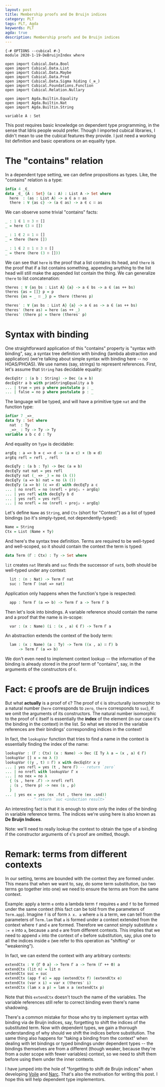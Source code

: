 ```yaml
---
layout: post
title: Membership proofs and De Bruijn indices
category: PLT
tags: PLT, Agda
keywords: PLT
agda: true
description: Membership proofs and De Bruijn indices
---
```


```
{-# OPTIONS --cubical #-}
module 2020-1-19-DeBruijnIndex where

open import Cubical.Data.Bool
open import Cubical.Data.List
open import Cubical.Data.Maybe
open import Cubical.Data.Prod
open import Cubical.Data.Sigma hiding (_≡_)
open import Cubical.Foundations.Function
open import Cubical.Relation.Nullary

open import Agda.Builtin.Equality
open import Agda.Builtin.Nat
open import Agda.Builtin.String

variable A : Set
```

This post requires basic knowledge on dependent type programming,
in the sense that Idris people would prefer.
Though I imported cubical libraries, I didn't mean to use the cubical features they provide.
I just need a working list definition and basic operations on an equality type.

# The "contains" relation

In a dependent type setting, we can define propositions as types.
Like, the "contains" relation is a type:

```agda
infix 4 _∈_
data _∈_ {A : Set} (a : A) : List A -> Set where
  here  : (as : List A) -> a ∈ a ∷ as
  there : ∀ {as c} -> (a ∈ as) -> a ∈ c ∷ as
```

We can observe some trivial "contains" facts:

```agda
_ : 1 ∈ 1 ∷ 3 ∷ []
_ = here (3 ∷ [])

_ : 1 ∈ 2 ∷ 1 ∷ []
_ = there (here [])

_ : 1 ∈ 2 ∷ 1 ∷ 3 ∷ []
_ = there (here (3 ∷ []))
```

We can see that `here` is the proof that a list contains its head,
and `there` is the proof that if a list contains something, appending anything
to the list head will still make the appended list contain the thing.
We can generalize `there` to list concatenation:

```agda
theres : ∀ {as bs : List A} {a} -> a ∈ bs -> a ∈ (as ++ bs)
theres {as = []} p = p
theres {as = _ ∷ _} p = there (theres p)

theres′ : ∀ {as bs : List A} {a} -> a ∈ as -> a ∈ (as ++ bs)
theres′ (here as) = here (as ++ _)
theres′ (there p) = there (theres′ p)
```

# Syntax with binding

One straightforward application of this "contains" property is "syntax with binding",
say, a syntax tree definition with binding (lambda abstraction and application)
(we're talking about simple syntax with binding here -- no HOAS/PHOAS).
We use names (say, strings) to represent references.
First, let's assume that `String` has decidable equality:

```agda
decEqStr : (a b : String) -> Dec (a ≡ b)
decEqStr a b with primStringEquality a b
... | true = yes p where postulate p : _
... | false = no p where postulate p : _
```

The language will be typed, and will have a primitive type `nat` and the function type:

```agda
infixr 7 _=>_
data Ty : Set where
  nat  : Ty
  _=>_ : Ty -> Ty -> Ty
variable a b c d : Ty
```

And equality on `Type` is decidable:

```agda
argEq : a => b ≡ c => d -> (a ≡ c) × (b ≡ d)
argEq refl = refl , refl

decEqTy : (a b : Ty) -> Dec (a ≡ b)
decEqTy nat nat = yes refl
decEqTy nat (_ => _) = no (λ ())
decEqTy (a => b) nat = no (λ ())
decEqTy (a => b) (c => d) with decEqTy a c
... | no nrefl = no (nrefl ∘ proj₁ ∘ argEq)
... | yes refl with decEqTy b d
... | yes refl = yes refl
... | no nrefl = no (nrefl ∘ proj₂ ∘ argEq)
```

Let's define `Name` as `String`, and `Ctx` (short for "Context") as a list of typed bindings
(so it's simply-typed, not dependently-typed):

```agda
Name = String
Ctx = List (Name × Ty)
```

And here's the syntax tree definition.
Terms are required to be well-typed and well-scoped,
so it should contain the context the term is typed:

```agda
data Term (Γ : Ctx) : Ty -> Set where
```

`lit` creates `nat` literals and `suc` finds the successor of `nat`s,
both should be well-typed under any context:

```agda
  lit : (n : Nat) -> Term Γ nat
  suc : Term Γ (nat => nat)
```

Application only happens when the function's type is respected:

```agda
  app : Term Γ (a => b) -> Term Γ a -> Term Γ b
```

Then let's look into bindings.
A variable reference should contain the name and a proof that the name is in-scope:

```agda
  var : (x : Name) (i : (x , a) ∈ Γ) -> Term Γ a
```

An abstraction extends the context of the body term:

```agda
  lam : (x : Name) (a : Ty) -> Term ((x , a) ∷ Γ) b
      -> Term Γ (a => b)
```

We don't even need to implement context lookup -- the information of the binding is already
stored in the proof term of "contains", say, in the arguments of the constructors of `∈`.

# Fact: `∈` proofs are de Bruijn indices

But what **actually** is a proof of `∈`?
The proof of `∈` is structurally isomorphic to a natural number
(`here` corresponds to `zero`, `there` corresponds to `suc`), if we omit the arguments of its constructors.
The natural number isomorphic to the proof of `∈` itself is essentially the **index** of the element
(in our case it's the binding in the context) in the list.
So what we stored in the variable references are their bindings' corresponding indices in the context!

In fact, the `lookupVar` function that tries to find a name in the context is
essentially finding the index of the name:

```agda
lookupVar : (Γ : Ctx) (x : Name) -> Dec (Σ Ty λ a → (x , a) ∈ Γ)
lookupVar [] x = no λ ()
lookupVar ((y , t) ∷ Γ) x with decEqStr x y
... | yes refl = yes (t , here Γ) -- return `zero`
... | no nrefl with lookupVar Γ x
... | no nex = no λ
  { (s , here .Γ) -> nrefl refl
  ; (s , there p) -> nex (s , p)
  }
... | yes ex = yes (ex .fst , there (ex .snd))
          -- ^ return `suc <induction result>`
```

An interesting fact is that it is enough to store only the index of the binding in
variable reference terms.
The indices we're using here is also known as **De Bruijn Indices**.

Note: we'll need to really lookup the context to obtain the type of a binding if the constructor arguments
of `∈`'s proof are omitted, though.

# Remark: terms from different contexts

In our setting, terms are bounded with the context they are formed under.
This means that when we want to, say, do some term substitution,
(so two terms go together into one)
we need to ensure the terms are from the same context.

Example: apply a term `e` onto a lambda term `f` requires `e` and `f` to be formed
under the same context (this fact can be told from the parameters of `Term.app`).
Imagine `f` is of form `λ x. a` where `a` is a term, we can tell from the parameters
of `Term.lam` that `a` is formed under a context extended from the context where `f`
and `e` are formed. Therefore we cannot simply substitute `x := e` into `a`,
because `a` and `e` are from different contexts.
This implies that we need to append `x` into the context of `e`
before substitution, say, plus one to all the indices inside `e`
(we refer to this operation as "shifting" or "weakening").

In fact, we can extend the context with any arbitrary contexts:

```agda
extendCtx : ∀ {Γ Θ a} -> Term Γ a -> Term (Γ ++ Θ) a
extendCtx (lit n) = lit n
extendCtx suc = suc
extendCtx (app f e) = app (extendCtx f) (extendCtx e)
extendCtx (var x i) = var x (theres′ i)
extendCtx (lam x a p) = lam x a (extendCtx p)
```

Note that this `extendCtx` doesn't touch the name of the variables.
The variable references still refer to correct binding even there's name shadowing.

There's a common mistake for those who try to implement syntax with binding
via de Bruijn indices, say, forgetting to shift the indices of the substituted term.
Now with dependent types, we gain a thorough understanding of why should we shift
the indices before substitution.
The same thing also happens for "taking a binding from the context"
when dealing with let bindings or typed bindings under dependent types --
the bindings themselves are from a different (though weaker, because they're from a
outer scope with fewer variables) context, so we need to shift them before
using them under the inner contexts.

I have jumped into the hole of "forgetting to shift de Bruijn indices" when
developing [Voile] and [Narc]. That's also the motivation for writing this post.
I hope this will help dependent type implementors.

 [Voile]: https://lib.rs/voile
 [Narc]:  https://lib.rs/nar

